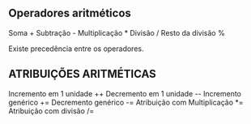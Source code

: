 ## Operadores aritméticos

Soma                +
Subtração           -
Multiplicação       *
Divisão             /
Resto da divisão    %

Existe precedência entre os operadores.
    
## ATRIBUIÇÕES ARITMÉTICAS

Incremento em 1 unidade         ++
Decremento em 1 unidade         --
Incremento genérico             += 
Decremento genérico             -=
Atribuição com Multiplicação    *=
Atribuição com divisão          /=
